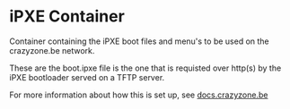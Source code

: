 # iPXE Container

Container containing the iPXE boot files and menu's to be used on the crazyzone.be network.

These are the boot.ipxe file is the one that is requisted over http(s) by the iPXE bootloader served on a TFTP server.

For more information about how this is set up, see [docs.crazyzone.be](https://docs.crazyzone.be)